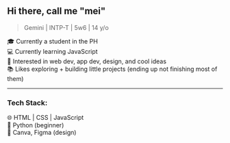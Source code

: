 ## Hi there, call me "mei"
> Gemini | INTP-T | 5w6 | 14 y/o

🎓 Currently a student in the PH  
💻 Currently learning JavaScript  
🌌 Interested in web dev, app dev, design, and cool ideas  
📚 Likes exploring + building little projects (ending up not finishing most of them)  

---

### Tech Stack:
🌐 HTML | CSS | JavaScript  
🐍 Python (beginner)  
🎨 Canva, Figma (design)  
